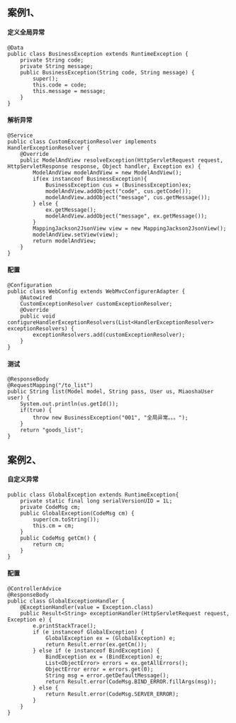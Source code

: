 
## 案例1、

####     定义全局异常

    @Data
    public class BusinessException extends RuntimeException {
    	private String code;
    	private String message;
    	public BusinessException(String code, String message) {
    		super();
    		this.code = code;
    		this.message = message;
    	}
    }

####     解析异常

    @Service
    public class CustomExceptionResolver implements HandlerExceptionResolver {
    	@Override
    	public ModelAndView resolveException(HttpServletRequest request, HttpServletResponse response, Object handler, Exception ex) {
    		ModelAndView modelAndView = new ModelAndView();
    		if(ex instanceof BusinessException){
    			BusinessException cus = (BusinessException)ex;
    			modelAndView.addObject("code", cus.getCode());
    			modelAndView.addObject("message", cus.getMessage());
    		} else {
    			ex.getMessage();
    			modelAndView.addObject("message", ex.getMessage());
    		}
    		MappingJackson2JsonView view = new MappingJackson2JsonView();
    		modelAndView.setView(view);
    		return modelAndView;
    	}
    }
    
####     配置

    @Configuration
    public class WebConfig extends WebMvcConfigurerAdapter {
    	@Autowired
    	CustomExceptionResolver customExceptionResolver;
    	@Override
    	public void configureHandlerExceptionResolvers(List<HandlerExceptionResolver> exceptionResolvers) {
    		exceptionResolvers.add(customExceptionResolver);
    	}
    }
    
####     测试

    @ResponseBody
    @RequestMapping("/to_list")
    public String list(Model model, String pass, User us, MiaoshaUser user) {
    	System.out.println(us.getId());
    	if(true) {
    		throw new BusinessException("001", "全局异常。。。");
    	}
    	return "goods_list";
    }

## 案例2、
####     自定义异常

    public class GlobalException extends RuntimeException{
    	private static final long serialVersionUID = 1L;
    	private CodeMsg cm;
    	public GlobalException(CodeMsg cm) {
    		super(cm.toString());
    		this.cm = cm;
    	}
    	public CodeMsg getCm() {
    		return cm;
    	}
    }
    
####     配置
    
    @ControllerAdvice
    @ResponseBody
    public class GlobalExceptionHandler {
    	@ExceptionHandler(value = Exception.class)
    	public Result<String> exceptionHandler(HttpServletRequest request, Exception e) {
    		e.printStackTrace();
    		if (e instanceof GlobalException) {
    			GlobalException ex = (GlobalException) e;
    			return Result.error(ex.getCm());
    		} else if (e instanceof BindException) {
    			BindException ex = (BindException) e;
    			List<ObjectError> errors = ex.getAllErrors();
    			ObjectError error = errors.get(0);
    			String msg = error.getDefaultMessage();
    			return Result.error(CodeMsg.BIND_ERROR.fillArgs(msg));
    		} else {
    			return Result.error(CodeMsg.SERVER_ERROR);
    		}
    	}
    }